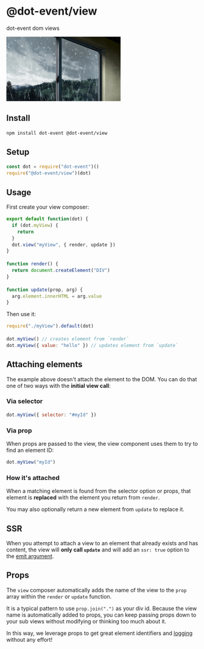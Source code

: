 # @dot-event/view

dot-event dom views

![view](view.gif)

## Install

```bash
npm install dot-event @dot-event/view
```

## Setup

```js
const dot = require("dot-event")()
require("@dot-event/view")(dot)
```

## Usage

First create your view composer:

```js
export default function(dot) {
  if (dot.myView) {
    return
  }
  dot.view("myView", { render, update })
}

function render() {
  return document.createElement("DIV")
}

function update(prop, arg) {
  arg.element.innerHTML = arg.value
}
```

Then use it:

```js
require("./myView").default(dot)

dot.myView() // creates element from `render`
dot.myView({ value: "hello" }) // updates element from `update`
```

## Attaching elements

The example above doesn't attach the element to the DOM. You can do that one of two ways with the **initial view call**:

### Via selector

```js
dot.myView({ selector: "#myId" })
```

### Via prop

When props are passed to the view, the view component uses them to try to find an element ID:

```js
dot.myView("myId")
```

### How it's attached

When a matching element is found from the selector option or props, that element is **replaced** with the element you return from `render`.

You may also optionally return a new element from `update` to replace it.

## SSR

When you attempt to attach a view to an element that already exists and has content, the view will **only call `update`** and will add an `ssr: true` option to the [emit argument](https://github.com/dot-event/dot-event2#emit-argument).

## Props

The `view` composer automatically adds the name of the view to the `prop` array within the `render` or `update` function.

It is a typical pattern to use `prop.join(".")` as your div id. Because the view name is automatically added to props, you can keep passing props down to your sub views without modifying or thinking too much about it.

In this way, we leverage props to get great element identifiers and [logging](https://github.com/dot-event/log2) without any effort!
